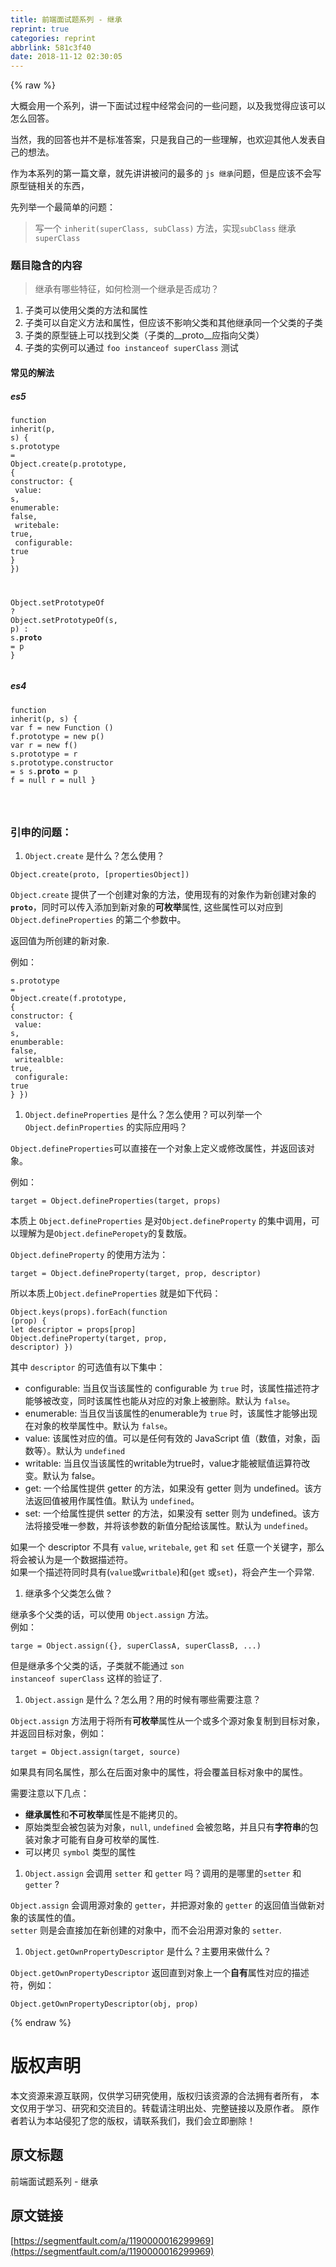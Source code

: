 ```yaml
---
title: 前端面试题系列 - 继承
reprint: true
categories: reprint
abbrlink: 581c3f40
date: 2018-11-12 02:30:05
---
```


{% raw %}
<p>&#x5927;&#x6982;&#x4F1A;&#x7528;&#x4E00;&#x4E2A;&#x7CFB;&#x5217;&#xFF0C;&#x8BB2;&#x4E00;&#x4E0B;&#x9762;&#x8BD5;&#x8FC7;&#x7A0B;&#x4E2D;&#x7ECF;&#x5E38;&#x4F1A;&#x95EE;&#x7684;&#x4E00;&#x4E9B;&#x95EE;&#x9898;&#xFF0C;&#x4EE5;&#x53CA;&#x6211;&#x89C9;&#x5F97;&#x5E94;&#x8BE5;&#x53EF;&#x4EE5;&#x600E;&#x4E48;&#x56DE;&#x7B54;&#x3002;</p><p>&#x5F53;&#x7136;&#xFF0C;&#x6211;&#x7684;&#x56DE;&#x7B54;&#x4E5F;&#x5E76;&#x4E0D;&#x662F;&#x6807;&#x51C6;&#x7B54;&#x6848;&#xFF0C;&#x53EA;&#x662F;&#x6211;&#x81EA;&#x5DF1;&#x7684;&#x4E00;&#x4E9B;&#x7406;&#x89E3;&#xFF0C;&#x4E5F;&#x6B22;&#x8FCE;&#x5176;&#x4ED6;&#x4EBA;&#x53D1;&#x8868;&#x81EA;&#x5DF1;&#x7684;&#x60F3;&#x6CD5;&#x3002;</p><p>&#x4F5C;&#x4E3A;&#x672C;&#x7CFB;&#x5217;&#x7684;&#x7B2C;&#x4E00;&#x7BC7;&#x6587;&#x7AE0;&#xFF0C;&#x5C31;&#x5148;&#x8BB2;&#x8BB2;&#x88AB;&#x95EE;&#x7684;&#x6700;&#x591A;&#x7684; <code>js &#x7EE7;&#x627F;</code>&#x95EE;&#x9898;&#xFF0C;&#x4F46;&#x662F;&#x5E94;&#x8BE5;&#x4E0D;&#x4F1A;&#x5199;&#x539F;&#x578B;&#x94FE;&#x76F8;&#x5173;&#x7684;&#x4E1C;&#x897F;&#xFF0C;</p><p>&#x5148;&#x5217;&#x4E3E;&#x4E00;&#x4E2A;&#x6700;&#x7B80;&#x5355;&#x7684;&#x95EE;&#x9898;&#xFF1A;</p><blockquote>&#x5199;&#x4E00;&#x4E2A; <code>inherit(superClass, subClass)</code> &#x65B9;&#x6CD5;&#xFF0C;&#x5B9E;&#x73B0;<code>subClass</code> &#x7EE7;&#x627F; <code>superClass</code></blockquote><h3 id="articleHeader0">&#x9898;&#x76EE;&#x9690;&#x542B;&#x7684;&#x5185;&#x5BB9;</h3><blockquote>&#x7EE7;&#x627F;&#x6709;&#x54EA;&#x4E9B;&#x7279;&#x5F81;&#xFF0C;&#x5982;&#x4F55;&#x68C0;&#x6D4B;&#x4E00;&#x4E2A;&#x7EE7;&#x627F;&#x662F;&#x5426;&#x6210;&#x529F;&#xFF1F;</blockquote><ol><li>&#x5B50;&#x7C7B;&#x53EF;&#x4EE5;&#x4F7F;&#x7528;&#x7236;&#x7C7B;&#x7684;&#x65B9;&#x6CD5;&#x548C;&#x5C5E;&#x6027;</li><li>&#x5B50;&#x7C7B;&#x53EF;&#x4EE5;&#x81EA;&#x5B9A;&#x4E49;&#x65B9;&#x6CD5;&#x548C;&#x5C5E;&#x6027;&#xFF0C;&#x4F46;&#x5E94;&#x8BE5;&#x4E0D;&#x5F71;&#x54CD;&#x7236;&#x7C7B;&#x548C;&#x5176;&#x4ED6;&#x7EE7;&#x627F;&#x540C;&#x4E00;&#x4E2A;&#x7236;&#x7C7B;&#x7684;&#x5B50;&#x7C7B;</li><li>&#x5B50;&#x7C7B;&#x7684;&#x539F;&#x578B;&#x94FE;&#x4E0A;&#x53EF;&#x4EE5;&#x627E;&#x5230;&#x7236;&#x7C7B;&#xFF08;&#x5B50;&#x7C7B;&#x7684;__proto__&#x5E94;&#x6307;&#x5411;&#x7236;&#x7C7B;&#xFF09;</li><li>&#x5B50;&#x7C7B;&#x7684;&#x5B9E;&#x4F8B;&#x53EF;&#x4EE5;&#x901A;&#x8FC7; <code>foo instanceof superClass</code> &#x6D4B;&#x8BD5;</li></ol><h4>&#x5E38;&#x89C1;&#x7684;&#x89E3;&#x6CD5;</h4><h5>es5</h5><div class="widget-codetool" style="display:none"><div class="widget-codetool--inner"><span class="selectCode code-tool" data-toggle="tooltip" data-placement="top" title="" data-original-title="&#x5168;&#x9009;"></span> <span type="button" class="copyCode code-tool" data-toggle="tooltip" data-placement="top" data-clipboard-text="function inherit(p, s) {
  s.prototype = Object.create(p.prototype, {
    constructor: {
      value: s,
      enumerable: false,
      writebale: true,
      configurable: true
    }
  })

  Object.setPrototypeOf ? Object.setPrototypeOf(s, p) : s.__proto__ = p
} 
" title="" data-original-title="&#x590D;&#x5236;"></span> <span type="button" class="saveToNote code-tool" data-toggle="tooltip" data-placement="top" title="" data-original-title="&#x653E;&#x8FDB;&#x7B14;&#x8BB0;"></span></div></div><pre class="hljs yaml"><code><span class="hljs-string">function</span> <span class="hljs-string">inherit(p,</span> <span class="hljs-string">s)</span> <span class="hljs-string">{</span>
  <span class="hljs-string">s.prototype</span> <span class="hljs-string">=</span> <span class="hljs-string">Object.create(p.prototype,</span> <span class="hljs-string">{</span>
<span class="hljs-attr">    constructor:</span> <span class="hljs-string">{</span>
<span class="hljs-attr">      value:</span> <span class="hljs-string">s,</span>
<span class="hljs-attr">      enumerable:</span> <span class="hljs-literal">false</span><span class="hljs-string">,</span>
<span class="hljs-attr">      writebale:</span> <span class="hljs-literal">true</span><span class="hljs-string">,</span>
<span class="hljs-attr">      configurable:</span> <span class="hljs-literal">true</span>
    <span class="hljs-string">}</span>
  <span class="hljs-string">})</span>

  <span class="hljs-string">Object.setPrototypeOf</span> <span class="hljs-string">?</span> <span class="hljs-string">Object.setPrototypeOf(s,</span> <span class="hljs-string">p)</span> <span class="hljs-string">:</span> <span class="hljs-string">s.__proto__</span> <span class="hljs-string">=</span> <span class="hljs-string">p</span>
<span class="hljs-string">}</span> 
</code></pre><h5>es4</h5><div class="widget-codetool" style="display:none"><div class="widget-codetool--inner"><span class="selectCode code-tool" data-toggle="tooltip" data-placement="top" title="" data-original-title="&#x5168;&#x9009;"></span> <span type="button" class="copyCode code-tool" data-toggle="tooltip" data-placement="top" data-clipboard-text="function inherit(p, s) {
  var f = new Function ()
  f.prototype = new p()
  var r = new f()
  s.prototype = r
  s.prototype.constructor = s
  s.__proto__ = p
  f = null
  r = null
}

" title="" data-original-title="&#x590D;&#x5236;"></span> <span type="button" class="saveToNote code-tool" data-toggle="tooltip" data-placement="top" title="" data-original-title="&#x653E;&#x8FDB;&#x7B14;&#x8BB0;"></span></div></div><pre class="hljs stylus"><code>function <span class="hljs-attribute">inherit</span>(p, s) {
  <span class="hljs-selector-tag">var</span> f = new Function ()
  f<span class="hljs-selector-class">.prototype</span> = new p()
  <span class="hljs-selector-tag">var</span> r = new f()
  s<span class="hljs-selector-class">.prototype</span> = r
  s<span class="hljs-selector-class">.prototype</span><span class="hljs-selector-class">.constructor</span> = s
  s.__proto__ = <span class="hljs-selector-tag">p</span>
  f = null
  r = null
}

</code></pre><h3 id="articleHeader1">&#x5F15;&#x7533;&#x7684;&#x95EE;&#x9898;&#xFF1A;</h3><ol><li><code>Object.create</code> &#x662F;&#x4EC0;&#x4E48;&#xFF1F;&#x600E;&#x4E48;&#x4F7F;&#x7528;&#xFF1F;</li></ol><div class="widget-codetool" style="display:none"><div class="widget-codetool--inner"><span class="selectCode code-tool" data-toggle="tooltip" data-placement="top" title="" data-original-title="&#x5168;&#x9009;"></span> <span type="button" class="copyCode code-tool" data-toggle="tooltip" data-placement="top" data-clipboard-text="Object.create(proto, [propertiesObject])" title="" data-original-title="&#x590D;&#x5236;"></span> <span type="button" class="saveToNote code-tool" data-toggle="tooltip" data-placement="top" title="" data-original-title="&#x653E;&#x8FDB;&#x7B14;&#x8BB0;"></span></div></div><pre class="hljs css"><code style="word-break:break-word;white-space:initial"><span class="hljs-selector-tag">Object</span><span class="hljs-selector-class">.create</span>(<span class="hljs-selector-tag">proto</span>, <span class="hljs-selector-attr">[propertiesObject]</span>)</code></pre><p><code>Object.create</code> &#x63D0;&#x4F9B;&#x4E86;&#x4E00;&#x4E2A;&#x521B;&#x5EFA;&#x5BF9;&#x8C61;&#x7684;&#x65B9;&#x6CD5;&#xFF0C;&#x4F7F;&#x7528;&#x73B0;&#x6709;&#x7684;&#x5BF9;&#x8C61;&#x4F5C;&#x4E3A;&#x65B0;&#x521B;&#x5EFA;&#x5BF9;&#x8C61;&#x7684;<code>__proto__</code>&#xFF0C;&#x540C;&#x65F6;&#x53EF;&#x4EE5;&#x4F20;&#x5165;&#x6DFB;&#x52A0;&#x5230;&#x65B0;&#x5BF9;&#x8C61;&#x7684;<strong>&#x53EF;&#x679A;&#x4E3E;</strong>&#x5C5E;&#x6027;, &#x8FD9;&#x4E9B;&#x5C5E;&#x6027;&#x53EF;&#x4EE5;&#x5BF9;&#x5E94;&#x5230;<code>Object.defineProperties</code> &#x7684;&#x7B2C;&#x4E8C;&#x4E2A;&#x53C2;&#x6570;&#x4E2D;&#x3002;</p><p>&#x8FD4;&#x56DE;&#x503C;&#x4E3A;&#x6240;&#x521B;&#x5EFA;&#x7684;&#x65B0;&#x5BF9;&#x8C61;.</p><p>&#x4F8B;&#x5982;&#xFF1A;</p><div class="widget-codetool" style="display:none"><div class="widget-codetool--inner"><span class="selectCode code-tool" data-toggle="tooltip" data-placement="top" title="" data-original-title="&#x5168;&#x9009;"></span> <span type="button" class="copyCode code-tool" data-toggle="tooltip" data-placement="top" data-clipboard-text="s.prototype = Object.create(f.prototype, {
  constructor: {
    value: s,
    enumberable: false,
    writealble: true,
    configurale: true
  }
})
" title="" data-original-title="&#x590D;&#x5236;"></span> <span type="button" class="saveToNote code-tool" data-toggle="tooltip" data-placement="top" title="" data-original-title="&#x653E;&#x8FDB;&#x7B14;&#x8BB0;"></span></div></div><pre class="hljs yaml"><code><span class="hljs-string">s.prototype</span> <span class="hljs-string">=</span> <span class="hljs-string">Object.create(f.prototype,</span> <span class="hljs-string">{</span>
<span class="hljs-attr">  constructor:</span> <span class="hljs-string">{</span>
<span class="hljs-attr">    value:</span> <span class="hljs-string">s,</span>
<span class="hljs-attr">    enumberable:</span> <span class="hljs-literal">false</span><span class="hljs-string">,</span>
<span class="hljs-attr">    writealble:</span> <span class="hljs-literal">true</span><span class="hljs-string">,</span>
<span class="hljs-attr">    configurale:</span> <span class="hljs-literal">true</span>
  <span class="hljs-string">}</span>
<span class="hljs-string">})</span>
</code></pre><ol><li><code>Object.defineProperties</code> &#x662F;&#x4EC0;&#x4E48;&#xFF1F;&#x600E;&#x4E48;&#x4F7F;&#x7528;&#xFF1F;&#x53EF;&#x4EE5;&#x5217;&#x4E3E;&#x4E00;&#x4E2A; <code>Object.definProperties</code> &#x7684;&#x5B9E;&#x9645;&#x5E94;&#x7528;&#x5417;&#xFF1F;</li></ol><p><code>Object.defineProperties</code>&#x53EF;&#x4EE5;&#x76F4;&#x63A5;&#x5728;&#x4E00;&#x4E2A;&#x5BF9;&#x8C61;&#x4E0A;&#x5B9A;&#x4E49;&#x6216;&#x4FEE;&#x6539;&#x5C5E;&#x6027;&#xFF0C;&#x5E76;&#x8FD4;&#x56DE;&#x8BE5;&#x5BF9;&#x8C61;&#x3002;</p><p>&#x4F8B;&#x5982;&#xFF1A;</p><div class="widget-codetool" style="display:none"><div class="widget-codetool--inner"><span class="selectCode code-tool" data-toggle="tooltip" data-placement="top" title="" data-original-title="&#x5168;&#x9009;"></span> <span type="button" class="copyCode code-tool" data-toggle="tooltip" data-placement="top" data-clipboard-text="target = Object.defineProperties(target, props)" title="" data-original-title="&#x590D;&#x5236;"></span> <span type="button" class="saveToNote code-tool" data-toggle="tooltip" data-placement="top" title="" data-original-title="&#x653E;&#x8FDB;&#x7B14;&#x8BB0;"></span></div></div><pre class="hljs aspectj"><code style="word-break:break-word;white-space:initial"><span class="hljs-keyword">target</span> = Object.defineProperties(<span class="hljs-keyword">target</span>, props)</code></pre><p>&#x672C;&#x8D28;&#x4E0A; <code>Object.defineProperties</code> &#x662F;&#x5BF9;<code>Object.defineProperty</code> &#x7684;&#x96C6;&#x4E2D;&#x8C03;&#x7528;&#xFF0C;&#x53EF;&#x4EE5;&#x7406;&#x89E3;&#x4E3A;&#x662F;<code>Object.definePeropety</code>&#x7684;&#x590D;&#x6570;&#x7248;&#x3002;</p><p><code>Object.defineProperty</code> &#x7684;&#x4F7F;&#x7528;&#x65B9;&#x6CD5;&#x4E3A;&#xFF1A;</p><div class="widget-codetool" style="display:none"><div class="widget-codetool--inner"><span class="selectCode code-tool" data-toggle="tooltip" data-placement="top" title="" data-original-title="&#x5168;&#x9009;"></span> <span type="button" class="copyCode code-tool" data-toggle="tooltip" data-placement="top" data-clipboard-text="target = Object.defineProperty(target, prop, descriptor)" title="" data-original-title="&#x590D;&#x5236;"></span> <span type="button" class="saveToNote code-tool" data-toggle="tooltip" data-placement="top" title="" data-original-title="&#x653E;&#x8FDB;&#x7B14;&#x8BB0;"></span></div></div><pre class="hljs aspectj"><code style="word-break:break-word;white-space:initial"><span class="hljs-keyword">target</span> = Object.defineProperty(<span class="hljs-keyword">target</span>, prop, descriptor)</code></pre><p>&#x6240;&#x4EE5;&#x672C;&#x8D28;&#x4E0A;<code>Object.defineProperties</code> &#x5C31;&#x662F;&#x5982;&#x4E0B;&#x4EE3;&#x7801;&#xFF1A;</p><div class="widget-codetool" style="display:none"><div class="widget-codetool--inner"><span class="selectCode code-tool" data-toggle="tooltip" data-placement="top" title="" data-original-title="&#x5168;&#x9009;"></span> <span type="button" class="copyCode code-tool" data-toggle="tooltip" data-placement="top" data-clipboard-text="Object.keys(props).forEach(function (prop) {
  let descriptor = props[prop]
  Object.defineProperty(target, prop, descriptor)
})
" title="" data-original-title="&#x590D;&#x5236;"></span> <span type="button" class="saveToNote code-tool" data-toggle="tooltip" data-placement="top" title="" data-original-title="&#x653E;&#x8FDB;&#x7B14;&#x8BB0;"></span></div></div><pre class="hljs javascript"><code><span class="hljs-built_in">Object</span>.keys(props).forEach(<span class="hljs-function"><span class="hljs-keyword">function</span> (<span class="hljs-params">prop</span>) </span>{
  <span class="hljs-keyword">let</span> descriptor = props[prop]
  <span class="hljs-built_in">Object</span>.defineProperty(target, prop, descriptor)
})
</code></pre><p>&#x5176;&#x4E2D; <code>descriptor</code> &#x7684;&#x53EF;&#x9009;&#x503C;&#x6709;&#x4EE5;&#x4E0B;&#x96C6;&#x4E2D;&#xFF1A;</p><ul><li>configurable: &#x5F53;&#x4E14;&#x4EC5;&#x5F53;&#x8BE5;&#x5C5E;&#x6027;&#x7684; configurable &#x4E3A; <code>true</code> &#x65F6;&#xFF0C;&#x8BE5;&#x5C5E;&#x6027;&#x63CF;&#x8FF0;&#x7B26;&#x624D;&#x80FD;&#x591F;&#x88AB;&#x6539;&#x53D8;&#xFF0C;&#x540C;&#x65F6;&#x8BE5;&#x5C5E;&#x6027;&#x4E5F;&#x80FD;&#x4ECE;&#x5BF9;&#x5E94;&#x7684;&#x5BF9;&#x8C61;&#x4E0A;&#x88AB;&#x5220;&#x9664;&#x3002;&#x9ED8;&#x8BA4;&#x4E3A; <code>false</code>&#x3002;</li><li>enumerable: &#x5F53;&#x4E14;&#x4EC5;&#x5F53;&#x8BE5;&#x5C5E;&#x6027;&#x7684;enumerable&#x4E3A; <code>true</code> &#x65F6;&#xFF0C;&#x8BE5;&#x5C5E;&#x6027;&#x624D;&#x80FD;&#x591F;&#x51FA;&#x73B0;&#x5728;&#x5BF9;&#x8C61;&#x7684;&#x679A;&#x4E3E;&#x5C5E;&#x6027;&#x4E2D;&#x3002;&#x9ED8;&#x8BA4;&#x4E3A; <code>false</code>&#x3002;</li><li>value: &#x8BE5;&#x5C5E;&#x6027;&#x5BF9;&#x5E94;&#x7684;&#x503C;&#x3002;&#x53EF;&#x4EE5;&#x662F;&#x4EFB;&#x4F55;&#x6709;&#x6548;&#x7684; JavaScript &#x503C;&#xFF08;&#x6570;&#x503C;&#xFF0C;&#x5BF9;&#x8C61;&#xFF0C;&#x51FD;&#x6570;&#x7B49;&#xFF09;&#x3002;&#x9ED8;&#x8BA4;&#x4E3A; <code>undefined</code></li><li>writable: &#x5F53;&#x4E14;&#x4EC5;&#x5F53;&#x8BE5;&#x5C5E;&#x6027;&#x7684;writable&#x4E3A;true&#x65F6;&#xFF0C;value&#x624D;&#x80FD;&#x88AB;&#x8D4B;&#x503C;&#x8FD0;&#x7B97;&#x7B26;&#x6539;&#x53D8;&#x3002;&#x9ED8;&#x8BA4;&#x4E3A; false&#x3002;</li><li>get: &#x4E00;&#x4E2A;&#x7ED9;&#x5C5E;&#x6027;&#x63D0;&#x4F9B; getter &#x7684;&#x65B9;&#x6CD5;&#xFF0C;&#x5982;&#x679C;&#x6CA1;&#x6709; getter &#x5219;&#x4E3A; undefined&#x3002;&#x8BE5;&#x65B9;&#x6CD5;&#x8FD4;&#x56DE;&#x503C;&#x88AB;&#x7528;&#x4F5C;&#x5C5E;&#x6027;&#x503C;&#x3002;&#x9ED8;&#x8BA4;&#x4E3A; <code>undefined</code>&#x3002;</li><li>set: &#x4E00;&#x4E2A;&#x7ED9;&#x5C5E;&#x6027;&#x63D0;&#x4F9B; setter &#x7684;&#x65B9;&#x6CD5;&#xFF0C;&#x5982;&#x679C;&#x6CA1;&#x6709; setter &#x5219;&#x4E3A; undefined&#x3002;&#x8BE5;&#x65B9;&#x6CD5;&#x5C06;&#x63A5;&#x53D7;&#x552F;&#x4E00;&#x53C2;&#x6570;&#xFF0C;&#x5E76;&#x5C06;&#x8BE5;&#x53C2;&#x6570;&#x7684;&#x65B0;&#x503C;&#x5206;&#x914D;&#x7ED9;&#x8BE5;&#x5C5E;&#x6027;&#x3002;&#x9ED8;&#x8BA4;&#x4E3A; <code>undefined</code>&#x3002;</li></ul><p>&#x5982;&#x679C;&#x4E00;&#x4E2A; descriptor &#x4E0D;&#x5177;&#x6709; <code>value</code>, <code>writebale</code>, <code>get</code> &#x548C; <code>set</code> &#x4EFB;&#x610F;&#x4E00;&#x4E2A;&#x5173;&#x952E;&#x5B57;&#xFF0C;&#x90A3;&#x4E48;&#x5C06;&#x4F1A;&#x88AB;&#x8BA4;&#x4E3A;&#x662F;&#x4E00;&#x4E2A;&#x6570;&#x636E;&#x63CF;&#x8FF0;&#x7B26;&#x3002;<br>&#x5982;&#x679C;&#x4E00;&#x4E2A;&#x63CF;&#x8FF0;&#x7B26;&#x540C;&#x65F6;&#x5177;&#x6709;(<code>value</code>&#x6216;<code>writbale</code>)&#x548C;(<code>get</code> &#x6216;<code>set</code>)&#xFF0C;&#x5C06;&#x4F1A;&#x4EA7;&#x751F;&#x4E00;&#x4E2A;&#x5F02;&#x5E38;.</p><ol><li>&#x7EE7;&#x627F;&#x591A;&#x4E2A;&#x7236;&#x7C7B;&#x600E;&#x4E48;&#x505A;&#xFF1F;</li></ol><p>&#x7EE7;&#x627F;&#x591A;&#x4E2A;&#x7236;&#x7C7B;&#x7684;&#x8BDD;&#xFF0C;&#x53EF;&#x4EE5;&#x4F7F;&#x7528; <code>Object.assign</code> &#x65B9;&#x6CD5;&#x3002;<br>&#x4F8B;&#x5982;&#xFF1A;</p><div class="widget-codetool" style="display:none"><div class="widget-codetool--inner"><span class="selectCode code-tool" data-toggle="tooltip" data-placement="top" title="" data-original-title="&#x5168;&#x9009;"></span> <span type="button" class="copyCode code-tool" data-toggle="tooltip" data-placement="top" data-clipboard-text="targe = Object.assign({}, superClassA, superClassB, ...)" title="" data-original-title="&#x590D;&#x5236;"></span> <span type="button" class="saveToNote code-tool" data-toggle="tooltip" data-placement="top" title="" data-original-title="&#x653E;&#x8FDB;&#x7B14;&#x8BB0;"></span></div></div><pre class="hljs ini"><code style="word-break:break-word;white-space:initial"><span class="hljs-attr">targe</span> = Object.assign({}, superClassA, superClassB, ...)</code></pre><p>&#x4F46;&#x662F;&#x7EE7;&#x627F;&#x591A;&#x4E2A;&#x7236;&#x7C7B;&#x7684;&#x8BDD;&#xFF0C;&#x5B50;&#x7C7B;&#x5C31;&#x4E0D;&#x80FD;&#x901A;&#x8FC7; <code>son instanceof superClass</code> &#x8FD9;&#x6837;&#x7684;&#x9A8C;&#x8BC1;&#x4E86;.</p><ol><li><code>Object.assign</code> &#x662F;&#x4EC0;&#x4E48;&#xFF1F;&#x600E;&#x4E48;&#x7528;&#xFF1F;&#x7528;&#x7684;&#x65F6;&#x5019;&#x6709;&#x54EA;&#x4E9B;&#x9700;&#x8981;&#x6CE8;&#x610F;&#xFF1F;</li></ol><p><code>Object.assign</code> &#x65B9;&#x6CD5;&#x7528;&#x4E8E;&#x5C06;&#x6240;&#x6709;<strong>&#x53EF;&#x679A;&#x4E3E;</strong>&#x5C5E;&#x6027;&#x4ECE;&#x4E00;&#x4E2A;&#x6216;&#x591A;&#x4E2A;&#x6E90;&#x5BF9;&#x8C61;&#x590D;&#x5236;&#x5230;&#x76EE;&#x6807;&#x5BF9;&#x8C61;&#xFF0C;&#x5E76;&#x8FD4;&#x56DE;&#x76EE;&#x6807;&#x5BF9;&#x8C61;&#xFF0C;&#x4F8B;&#x5982;&#xFF1A;</p><div class="widget-codetool" style="display:none"><div class="widget-codetool--inner"><span class="selectCode code-tool" data-toggle="tooltip" data-placement="top" title="" data-original-title="&#x5168;&#x9009;"></span> <span type="button" class="copyCode code-tool" data-toggle="tooltip" data-placement="top" data-clipboard-text="target = Object.assign(target, source)" title="" data-original-title="&#x590D;&#x5236;"></span> <span type="button" class="saveToNote code-tool" data-toggle="tooltip" data-placement="top" title="" data-original-title="&#x653E;&#x8FDB;&#x7B14;&#x8BB0;"></span></div></div><pre class="hljs fortran"><code style="word-break:break-word;white-space:initial"><span class="hljs-keyword">target</span> = Object.<span class="hljs-keyword">assign</span>(<span class="hljs-keyword">target</span>, source)</code></pre><p>&#x5982;&#x679C;&#x5177;&#x6709;&#x540C;&#x540D;&#x5C5E;&#x6027;&#xFF0C;&#x90A3;&#x4E48;&#x5728;&#x540E;&#x9762;&#x5BF9;&#x8C61;&#x4E2D;&#x7684;&#x5C5E;&#x6027;&#xFF0C;&#x5C06;&#x4F1A;&#x8986;&#x76D6;&#x76EE;&#x6807;&#x5BF9;&#x8C61;&#x4E2D;&#x7684;&#x5C5E;&#x6027;&#x3002;</p><p>&#x9700;&#x8981;&#x6CE8;&#x610F;&#x4EE5;&#x4E0B;&#x51E0;&#x70B9;&#xFF1A;</p><ul><li><strong>&#x7EE7;&#x627F;&#x5C5E;&#x6027;</strong>&#x548C;<strong>&#x4E0D;&#x53EF;&#x679A;&#x4E3E;</strong>&#x5C5E;&#x6027;&#x662F;&#x4E0D;&#x80FD;&#x62F7;&#x8D1D;&#x7684;&#x3002;</li><li>&#x539F;&#x59CB;&#x7C7B;&#x578B;&#x4F1A;&#x88AB;&#x5305;&#x88C5;&#x4E3A;&#x5BF9;&#x8C61;&#xFF0C;<code>null</code>, <code>undefined</code> &#x4F1A;&#x88AB;&#x5FFD;&#x7565;&#xFF0C;&#x5E76;&#x4E14;&#x53EA;&#x6709;<strong>&#x5B57;&#x7B26;&#x4E32;</strong>&#x7684;&#x5305;&#x88C5;&#x5BF9;&#x8C61;&#x624D;&#x53EF;&#x80FD;&#x6709;&#x81EA;&#x8EAB;&#x53EF;&#x679A;&#x4E3E;&#x7684;&#x5C5E;&#x6027;.</li><li>&#x53EF;&#x4EE5;&#x62F7;&#x8D1D; <code>symbol</code> &#x7C7B;&#x578B;&#x7684;&#x5C5E;&#x6027;</li></ul><ol><li><code>Object.assign</code> &#x4F1A;&#x8C03;&#x7528; <code>setter</code> &#x548C; <code>getter</code> &#x5417;&#xFF1F;&#x8C03;&#x7528;&#x7684;&#x662F;&#x54EA;&#x91CC;&#x7684;<code>setter</code> &#x548C;<code>getter</code> ?</li></ol><p><code>Object.assign</code> &#x4F1A;&#x8C03;&#x7528;&#x6E90;&#x5BF9;&#x8C61;&#x7684; <code>getter</code>&#xFF0C;&#x5E76;&#x628A;&#x6E90;&#x5BF9;&#x8C61;&#x7684; <code>getter</code> &#x7684;&#x8FD4;&#x56DE;&#x503C;&#x5F53;&#x505A;&#x65B0;&#x5BF9;&#x8C61;&#x7684;&#x8BE5;&#x5C5E;&#x6027;&#x7684;&#x503C;&#x3002;<br><code>setter</code> &#x5219;&#x662F;&#x4F1A;&#x76F4;&#x63A5;&#x52A0;&#x5728;&#x65B0;&#x521B;&#x5EFA;&#x7684;&#x5BF9;&#x8C61;&#x4E2D;&#xFF0C;&#x800C;&#x4E0D;&#x4F1A;&#x6CBF;&#x7528;&#x6E90;&#x5BF9;&#x8C61;&#x7684; <code>setter</code>.</p><ol><li><code>Object.getOwnPropertyDescriptor</code> &#x662F;&#x4EC0;&#x4E48;&#xFF1F;&#x4E3B;&#x8981;&#x7528;&#x6765;&#x505A;&#x4EC0;&#x4E48;&#xFF1F;</li></ol><p><code>Object.getOwnPropertyDescriptor</code> &#x8FD4;&#x56DE;&#x76F4;&#x5230;&#x5BF9;&#x8C61;&#x4E0A;&#x4E00;&#x4E2A;<strong>&#x81EA;&#x6709;</strong>&#x5C5E;&#x6027;&#x5BF9;&#x5E94;&#x7684;&#x63CF;&#x8FF0;&#x7B26;&#xFF0C;&#x4F8B;&#x5982;&#xFF1A;</p><div class="widget-codetool" style="display:none"><div class="widget-codetool--inner"><span class="selectCode code-tool" data-toggle="tooltip" data-placement="top" title="" data-original-title="&#x5168;&#x9009;"></span> <span type="button" class="copyCode code-tool" data-toggle="tooltip" data-placement="top" data-clipboard-text="Object.getOwnPropertyDescriptor(obj, prop)" title="" data-original-title="&#x590D;&#x5236;"></span> <span type="button" class="saveToNote code-tool" data-toggle="tooltip" data-placement="top" title="" data-original-title="&#x653E;&#x8FDB;&#x7B14;&#x8BB0;"></span></div></div><pre class="hljs applescript"><code style="word-break:break-word;white-space:initial">Object.getOwnPropertyDescriptor(obj, <span class="hljs-keyword">prop</span>)</code></pre>
{% endraw %}

# 版权声明
本文资源来源互联网，仅供学习研究使用，版权归该资源的合法拥有者所有，
本文仅用于学习、研究和交流目的。转载请注明出处、完整链接以及原作者。
原作者若认为本站侵犯了您的版权，请联系我们，我们会立即删除！

## 原文标题
前端面试题系列 - 继承

## 原文链接
[https://segmentfault.com/a/1190000016299969](https://segmentfault.com/a/1190000016299969)

